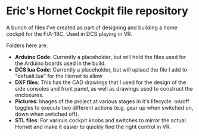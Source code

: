 # Eric's Hornet Cockpit file repository

A bunch of files I've created as part of designing and building a home cockpit for the F/A-18C.  Used in DCS playing in VR.

Folders here are:
* **Arduino Code**: Currently a placeholder, but will hold the files used for the Arduino boards used in the build.
* **DCS lua Code**: Currently a placeholder, but will uplaod the file I add to "defualt.lua" for the Hornet to allow
* **DXF files**: This has the CAD drawings that I used for the design of the side consoles and front panel, as well as
drawings used to construct the enclosures.
* **Pictures**: Images of the project at various stages in it's lifecycle.
on/off toggles to execute two different actions (e.g. gear up when switched on, down when switched off).
* **STL files**: For various cockpit knobs and switches to mirror the actual Hornet and make it easier to quickly find
the right control in VR.

